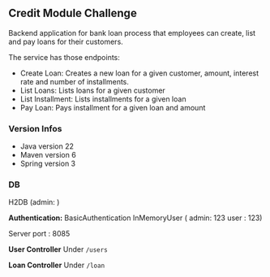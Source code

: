 ## Credit Module Challenge

Backend application for bank loan process that employees can create, list and pay loans for their customers.

The service has those endpoints:

- Create Loan: Creates a new loan for a given customer, amount, interest rate and number of installments.
- List Loans: Lists loans for a given customer
- List Installment: Lists installments for a given loan
- Pay Loan: Pays installment for a given loan and amount

### Version Infos
* Java version 22
* Maven version 6
* Spring version 3

### DB
H2DB (admin: )

**Authentication:**
BasicAuthentication
InMemoryUser (
    admin: 123 
    user : 123)    

Server port : 8085


**User Controller**
Under `/users`

**Loan Controller**
Under `/loan`
